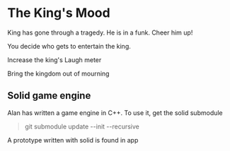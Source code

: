 # The King's Mood

King has gone through a tragedy. He is in a funk. Cheer him up!

You decide who gets to entertain the king.

Increase the king's Laugh meter

Bring the kingdom out of mourning 

## Solid game engine

Alan has written a game engine in C++. To use it, get the solid submodule

> git submodule update --init --recursive

A prototype written with solid is found in app
